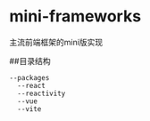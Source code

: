 # mini-frameworks
主流前端框架的mini版实现

##目录结构
```
--packages
  --react
  --reactivity
  --vue
  --vite
```
